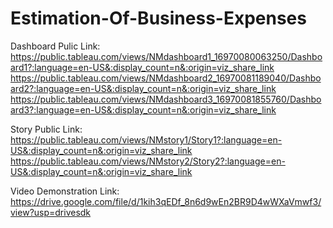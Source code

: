 # Estimation-Of-Business-Expenses


Dashboard Pulic Link: 
https://public.tableau.com/views/NMdashboard1_16970080063250/Dashboard1?:language=en-US&:display_count=n&:origin=viz_share_link
https://public.tableau.com/views/NMdashboard2_16970081189040/Dashboard2?:language=en-US&:display_count=n&:origin=viz_share_link
https://public.tableau.com/views/NMdashboard3_16970081855760/Dashboard3?:language=en-US&:display_count=n&:origin=viz_share_link

Story Public Link:
https://public.tableau.com/views/NMstory1/Story1?:language=en-US&:display_count=n&:origin=viz_share_link
https://public.tableau.com/views/NMstory2/Story2?:language=en-US&:display_count=n&:origin=viz_share_link

Video Demonstration Link:
https://drive.google.com/file/d/1kih3qEDf_8n6d9wEn2BR9D4wWXaVmwf3/view?usp=drivesdk
